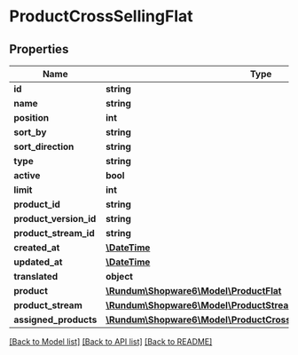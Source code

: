 # ProductCrossSellingFlat

## Properties
Name | Type | Description | Notes
------------ | ------------- | ------------- | -------------
**id** | **string** |  | [optional] 
**name** | **string** |  | 
**position** | **int** |  | 
**sort_by** | **string** |  | [optional] 
**sort_direction** | **string** |  | [optional] 
**type** | **string** |  | 
**active** | **bool** |  | [optional] 
**limit** | **int** |  | [optional] 
**product_id** | **string** |  | 
**product_version_id** | **string** |  | [optional] 
**product_stream_id** | **string** |  | [optional] 
**created_at** | [**\DateTime**](\DateTime.md) |  | 
**updated_at** | [**\DateTime**](\DateTime.md) |  | [optional] 
**translated** | **object** |  | [optional] 
**product** | [**\Rundum\Shopware6\Model\ProductFlat**](ProductFlat.md) |  | [optional] 
**product_stream** | [**\Rundum\Shopware6\Model\ProductStreamFlat**](ProductStreamFlat.md) |  | [optional] 
**assigned_products** | [**\Rundum\Shopware6\Model\ProductCrossSellingAssignedProductsFlat**](ProductCrossSellingAssignedProductsFlat.md) |  | [optional] 

[[Back to Model list]](../../README.md#documentation-for-models) [[Back to API list]](../../README.md#documentation-for-api-endpoints) [[Back to README]](../../README.md)

